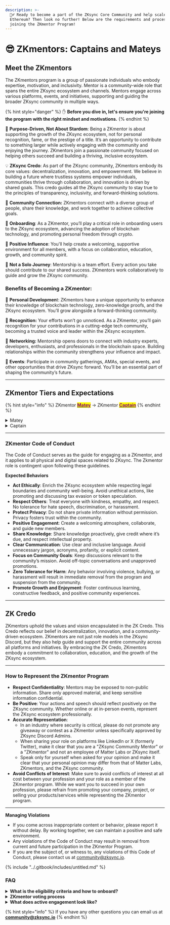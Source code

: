 ```yaml
---
description: >-
  🧙‍♂️ Ready to become a part of the ZKsync Core Community and help scale
  Ethereum? Then look no further! Below are the requirements and process for
  joining the ZKmentor Program!
---
```


# 😎 ZKmentors: Captains and Mateys

## Meet the ZKmentors&#x20;

The ZKmentors program is a group of passionate individuals who embody expertise, motivation, and inclusivity. Mentor is a community-wide role that spans the entire ZKsync ecosystem and channels. Mentors engage across various platforms, events, and initiatives, supporting and guiding the broader ZKsync community in multiple ways.

{% hint style="danger" %}
✋ **Before you dive in, let's ensure you're joining the program with the right mindset and motivations.**
{% endhint %}

🧠 **Purpose-Driven, Not About Stardom**: Being a ZKmentor is about supporting the growth of the ZKsync ecosystem, not for personal recognition, fame, or the prestige of a title. It’s an opportunity to contribute to something larger while actively engaging with the community and enjoying the journey. ZKmentors join a passionate community focused on helping others succeed and building a thriving, inclusive ecosystem.

💡 **ZKsync Credo**: As part of the ZKsync community, ZKmentors embody its core values: decentralization, innovation, and empowerment. We believe in building a future where trustless systems empower individuals, communities thrive through collaboration, and innovation is driven by shared goals. This credo guides all the ZKsync community to stay true to the principles of transparency, inclusivity, and forward-thinking solutions.

🤝 **Community Connection:** ZKmentors connect with a diverse group of people, share their knowledge, and work together to achieve collective goals.

🌱 **Onboarding**: As a ZKmentor, you’ll play a critical role in onboarding users to the ZKsync ecosystem, advancing the adoption of blockchain technology, and promoting personal freedom through crypto.

🙂 **Positive Influence**: You'll help create a welcoming, supportive environment for all members, with a focus on collaboration, education, growth, and community spirit.

🚫 **Not a Solo Journey**: Mentorship is a team effort. Every action you take should contribute to our shared success. ZKmentors work collaboratively to guide and grow the ZKsync community.

### **Benefits of Becoming a ZKmentor**:

👤 **Personal Developmen**t: ZKmentors have a unique opportunity to enhance their knowledge of blockchain technology, zero-knowledge proofs, and the ZKsync ecosystem. You’ll grow alongside a forward-thinking community.

🤗 **Recognition:** Your efforts won’t go unnoticed. As a ZKmentor, you’ll gain recognition for your contributions in a cutting-edge tech community, becoming a trusted voice and leader within the ZKsync ecosystem.

🔗 **Networking:** Mentorship opens doors to connect with industry experts, developers, enthusiasts, and professionals in the blockchain space. Building relationships within the community strengthens your influence and impact.

🎉 **Events**: Participate in community gatherings, AMAs, special events, and other opportunities that drive ZKsync forward. You’ll be an essential part of shaping the community’s future.

***

## **ZKmentor Tiers and Expectations**

{% hint style="info" %}
ZKmentor [<mark style="color:purple;">**Matey**</mark>](zk-mentor.md#matey) → ZKmentor [<mark style="color:purple;">**Captain**</mark>](zk-mentor.md#captain)
{% endhint %}

<details>

<summary>Matey</summary>

Individuals who have actively contributed for several months and demonstrated proficiency in community skills.

**Scope:** Mateys focus on maintaining a positive environment in individual channels, managing smaller-scale discussions, and helping newcomers acclimate.

**Expectations:**&#x20;

* Knowledge of the ZKCredo, ZKsync Community Hub docs and of all Community channels, their uses and community roles.
* Serve as a direct contact point for onboarding new community members across social media and Discord.&#x20;
* Actively participate to discussions and activities, ensuring productive and positive conversations.
* Provide first-line support for user queries, ensuring questions and concerns are addressed promptly.
* Report scams, bugs, or any issues in the channels to maintain community safety.&#x20;
* Participate in the voting process for new Matey.

**Privileges:**&#x20;

* Monthly featured participation in community calls.&#x20;
* Access to exclusive community and ecosystem events and the opportunities.
* Can participate to the ZKsync Community Program

</details>

<details>

<summary>Captain</summary>

Long term contributors showcasing leadership within the ZKsync ecosystem.&#x20;

**Scope:** Captains take the lead on key initiatives and work closely with Discord Admins. They support channels and are responsible for community projects and partnerships.&#x20;

**Expectations:**&#x20;

* Knowledge of the [ZKCredo](zk-mentor.md#zk-credo), ZKsync Community Hub docs and of all Community channels, their uses and community roles.&#x20;
* Lead community events, AMAs, and strategic community calls, fostering high-level engagement.
* Mentor and guide Mateys, offering strategic direction for community initiatives.&#x20;
* Drive cross-platform community campaigns and represent ZKsync in broader ecosystem initiatives.&#x20;
* Take responsibility for the success of exclusive community projects or initiatives.&#x20;
* Participate in the voting process for new Matey and Captains.&#x20;

**Privileges:**&#x20;

* Involvement in community decision-making processes.&#x20;
* Leadership in workshops and access to community and ecosystem events and the opportunities.
* A clear pathway to higher leadership roles on the broader ecosystem.&#x20;
* Can participate to the ZKsync Community Program

</details>

***

### ZKmentor Code of Conduct

The Code of Conduct serves as the guide for engaging as a ZKmentor, and it applies to all physical and digital spaces related to ZKsync. The Zkmentor role is contingent upon following these guidelines.

**Expected Behaviors**&#x20;

* **Act Ethically**: Enrich the ZKsync ecosystem while respecting legal boundaries and community well-being. Avoid unethical actions, like promoting and discussing tax evasion or token speculation.
* **Respect Others**: Treat everyone with kindness, empathy, and respect. No tolerance for hate speech, discrimination, or harassment.&#x20;
* **Protect Privacy**: Do not share private information without permission. Privacy fosters trust within the community.&#x20;
* **Positive Engagement**: Create a welcoming atmosphere, collaborate, and guide new members.&#x20;
* **Share Knowledge**: Share knowledge proactively, give credit where it’s due, and respect intellectual property.&#x20;
* **Clear Communication**: Use clear and inclusive language. Avoid unnecessary jargon, acronyms, profanity, or explicit content.&#x20;
* **Focus on Community Goals**: Keep discussions relevant to the community’s mission. Avoid off-topic conversations and unapproved promotions.&#x20;
* **Zero Tolerance for Harm**: Any behavior involving violence, bullying, or harassment will result in immediate removal from the program and suspension from the community.&#x20;
* **Promote Growth and Enjoyment**: Foster continuous learning, constructive feedback, and positive community experiences.

***

## **ZK Credo**&#x20;

ZKmentors uphold the values and vision encapsulated in the ZK Credo. This Credo reflects our belief in decentralization, innovation, and a community-driven ecosystem. ZKmentors are not just role models in the ZKsync Discord, but they also help guide and support the entire community across all platforms and initiatives. By embracing the ZK Credo, ZKmentors embody a commitment to collaboration, education, and the growth of the ZKsync ecosystem.

***

### **How to Represent the ZKmentor Program**

* **Respect Confidentiality**: Mentors may be exposed to non-public information. Share only approved material, and keep sensitive information confidential.&#x20;
* **Be Positive**: Your actions and speech should reflect positively on the ZKsync community. Whether online or at in-person events, represent the ZKsync ecosystem professionally.&#x20;
* **Accurate Representation**:&#x20;
  * In an industry where security is critical, please do not promote any giveaway or contest as a ZKmentor unless specifically approved by ZKsync Discord Admins.
  * When sharing your role on platforms like LinkedIn or X (formerly Twitter), make it clear that you are a "ZKsync Community Mentor" or a "ZKmentor" and not an employee of Matter Labs or ZKsync itself.
  * Speak only for yourself when asked for your opinion and make it clear that your personal opinion may differ from that of Matter Labs, ZKmentors, and the ZKsync community.
* **Avoid Conflicts of Interest**: Make sure to avoid conflicts of interest at all cost between your profession and your role as a member of the ZKmentor program. While we want you to succeed in your own profession, please refrain from promoting your company, project, or selling your products/services while representing the ZKmentor program.

***

**Managing Violations**

* If you come across inappropriate content or behavior, please report it without delay. By working together, we can maintain a positive and safe environment.
* Any violations of the Code of Conduct may result in removal from current and future participation in the ZKmentor Program.
* If you are the subject of, or witness to, any violations of this Code of Conduct, please contact us at [community@zksync.io](mailto:community@zksync.io).

{% include "../.gitbook/includes/untitled.md" %}

### FAQ

<details>

<summary><strong>What is the eligibility criteria and how to onboard?</strong></summary>

**Matey eligibility criteria:**

* Active in the community for at least 3 months.
* Demonstrated engagement and helpfulness.
* Must be nominated and endorsed by two Captains.
* Must have the Verified Level 2 role on Discord
* [Onboarding Link.](https://forms.gle/hWxkwRKpV9VzL1TE9)

**Captain eligibility criteria:**

* Active as a Matey for at least 6 months.
* Proven track record of leadership and community engagement.
* Must be nominated and endorsed by at least two Discord Admins. or Captains.
* [Onboarding Link.](https://forms.gle/92uf1Nt6TMnTpRqHA)

All applications will be reviewed and voted.

</details>

<details>

<summary><strong>ZKmentor voting process</strong></summary>

**Matey Voting Process:**&#x20;

* Community Moderators, Captains and Mateys vote anonymously&#x20;
* At least 50% participation of eligible voters must cast a vote&#x20;
* Candidate must receive at lest 66% of the votes in favor

**Captain Voting Process:**&#x20;

* Discord Admins, Community Moderators and Captains vote anonymously&#x20;
* At least 50% participation of eligible voters must cast a vote&#x20;
* Candidate must receive at lest 66% of the votes in favor

</details>

<details>

<summary><strong>What does active engagement look like?</strong></summary>

Take a look at [Discord Best Practices](https://matterlabs.gitbook.io/zksync-community-hub/the-community/discord-best-practices) first.

**Captains Expectations**

* Host and facilitate events, AMAs, or key initiatives across platforms like Discord and social media.
* Lead discussions to drive engagement and meaningful interactions within the community.
* Actively participate in community activities.
* Mentor Mateys and support their growth within the community.
* Promote a positive and constructive environment by fostering respectful communication and resolving conflicts diplomatically.

#### **Mateys Expectations**

* Engage actively in discussions on Discord and social media, contributing to a lively and inclusive atmosphere.
* Actively participate in community activities.
* Assist with onboarding new members, providing support and guidance as they integrate into the community.
* Promote a positive and constructive environment through respectful engagement and collaboration.

We fully understand that people have a life outside of ZKsync and the ZKmentor program and therefore we do not expect people to spend all their time as a ZKmentor nor do we recommend it. However, we expect participants to maintain the same activity level throughout. This means that becoming a ZKmentor  isn't an end goal, but it's rather here where the fun begins!

If you’re not able to to dedicate sufficient time to the ZKmentor Program we would suggest you wait before applying until you’re in a position where you have more time to dedicate.

</details>

{% hint style="info" %}
If you have any other questions you can email us at [**community@zksync.io**](mailto:community@zksync.io)
{% endhint %}
